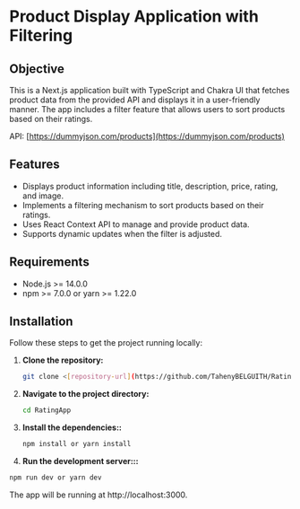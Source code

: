 # Product Display Application with Filtering

## Objective

This is a Next.js application built with TypeScript and Chakra UI that fetches product data from the provided API and displays it in a user-friendly manner. The app includes a filter feature that allows users to sort products based on their ratings.

API: [https://dummyjson.com/products](https://dummyjson.com/products)

## Features

- Displays product information including title, description, price, rating, and image.
- Implements a filtering mechanism to sort products based on their ratings.
- Uses React Context API to manage and provide product data.
- Supports dynamic updates when the filter is adjusted.

## Requirements

- Node.js >= 14.0.0
- npm >= 7.0.0 or yarn >= 1.22.0

## Installation

Follow these steps to get the project running locally:

1. **Clone the repository:**

   ```bash
   git clone <[repository-url](https://github.com/TahenyBELGUITH/RatingApp.git)>

   ```

2. **Navigate to the project directory:**

   ```bash
   cd RatingApp

   ```

3. **Install the dependencies::**

   ```bash
   npm install or yarn install
   ```

4. **Run the development server:::**

```bash
npm run dev or yarn dev

```

The app will be running at http://localhost:3000.
